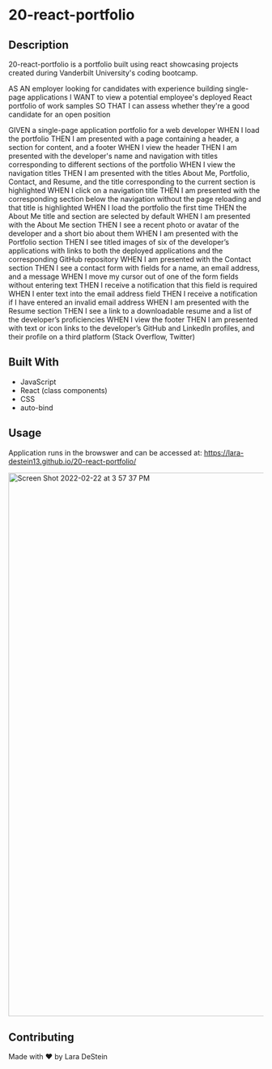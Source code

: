 # 20-react-portfolio

## Description

20-react-portfolio is a portfolio built using react showcasing projects
created during Vanderbilt University's coding bootcamp. 

AS AN employer looking for candidates with experience building single-page applications
I WANT to view a potential employee's deployed React portfolio of work samples
SO THAT I can assess whether they're a good candidate for an open position 

GIVEN a single-page application portfolio for a web developer
WHEN I load the portfolio
THEN I am presented with a page containing a header, a section for content, and a footer
WHEN I view the header
THEN I am presented with the developer's name and navigation with titles corresponding to different sections of the portfolio
WHEN I view the navigation titles
THEN I am presented with the titles About Me, Portfolio, Contact, and Resume, and the title corresponding to the current section is highlighted
WHEN I click on a navigation title
THEN I am presented with the corresponding section below the navigation without the page reloading and that title is highlighted
WHEN I load the portfolio the first time
THEN the About Me title and section are selected by default
WHEN I am presented with the About Me section
THEN I see a recent photo or avatar of the developer and a short bio about them
WHEN I am presented with the Portfolio section
THEN I see titled images of six of the developer’s applications with links to both the deployed applications and the corresponding GitHub repository
WHEN I am presented with the Contact section
THEN I see a contact form with fields for a name, an email address, and a message
WHEN I move my cursor out of one of the form fields without entering text
THEN I receive a notification that this field is required
WHEN I enter text into the email address field
THEN I receive a notification if I have entered an invalid email address
WHEN I am presented with the Resume section
THEN I see a link to a downloadable resume and a list of the developer’s proficiencies
WHEN I view the footer
THEN I am presented with text or icon links to the developer’s GitHub and LinkedIn profiles, and their profile on a third platform (Stack Overflow, Twitter)

## Built With

* JavaScript
* React (class components)
* CSS
* auto-bind

## Usage

Application runs in the browswer and can be accessed at: 
https://lara-destein13.github.io/20-react-portfolio/

<img width="1073" alt="Screen Shot 2022-02-22 at 3 57 37 PM" src="https://user-images.githubusercontent.com/88476888/155218358-0476cf59-e5d6-4694-89ae-7dbee6e9c859.png">

## Contributing
Made with &hearts; by Lara DeStein


